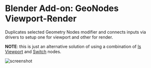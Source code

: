 # Blender Add-on: GeoNodes Viewport-Render

Duplicates selected Geometry Nodes modifier and connects inputs via drivers to setup one for viewport and other for render.

**NOTE**: this is just an alternative solution of using a combination of [Is Viewport](https://docs.blender.org/manual/en/latest/modeling/geometry_nodes/input/is_viewport.html) and [Switch](https://docs.blender.org/manual/en/latest/modeling/geometry_nodes/utilities/switch.html) nodes.

![screenshot](https://user-images.githubusercontent.com/3518025/175836534-cc0ab52c-7d14-47e8-9b8a-a2472ac7f5cc.png)
